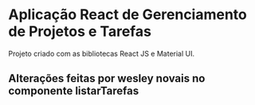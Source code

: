 # Aplicação React de Gerenciamento de Projetos e Tarefas

Projeto criado com as bibliotecas React JS e Material UI.

## Alterações feitas por wesley novais no componente listarTarefas
 
 
